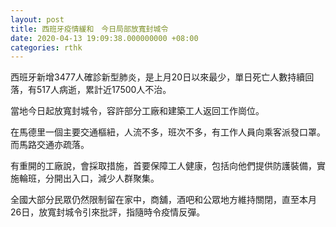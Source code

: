 ```yaml
---
layout: post
title: 西班牙疫情緩和　今日局部放寬封城令
date: 2020-04-13 19:09:38.000000000 +08:00
categories: rthk
---
```


西班牙新增3477人確診新型肺炎，是上月20日以來最少，單日死亡人數持續回落，有517人病逝，累計近17500人不治。

當地今日起放寬封城令，容許部分工廠和建築工人返回工作崗位。

在馬德里一個主要交通樞紐，人流不多，班次不多，有工作人員向乘客派發口罩。而馬路交通亦疏落。

有重開的工廠說，會採取措施，首要保障工人健康，包括向他們提供防護裝備，實施輪班，分開出入口，減少人群聚集。

全國大部分民眾仍然限制留在家中，商舖，酒吧和公眾地方維持關閉，直至本月26日，放寬封城令引來批評，指隨時令疫情反彈。
